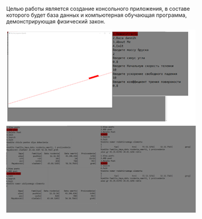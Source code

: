 Целью работы является создание консольного приложения, в составе которого будет база данных и компьютерная обучающая программа, 
демонстрирующая физический закон. 

![Иллюстрация к проекту](https://github.com/kesha787898/Physics/blob/master/image.png)
![Иллюстрация к проекту](https://github.com/kesha787898/Physics/blob/master/title.png)
